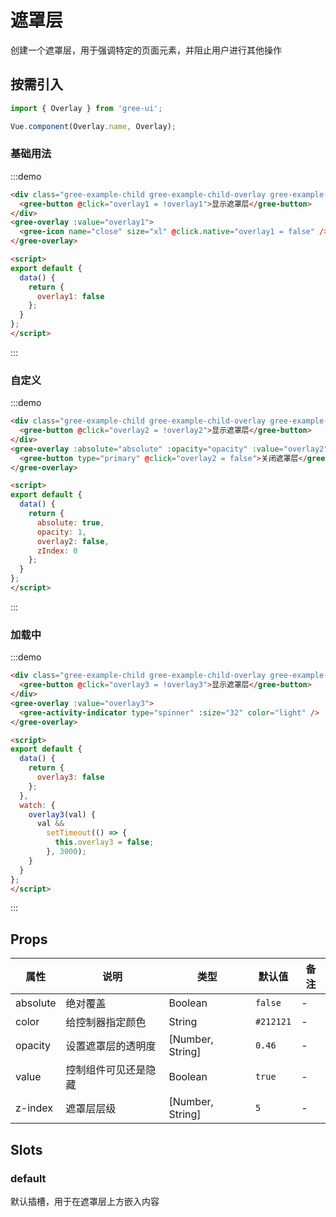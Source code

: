 # 遮罩层

创建一个遮罩层，用于强调特定的页面元素，并阻止用户进行其他操作

## 按需引入

```javascript
import { Overlay } from 'gree-ui';

Vue.component(Overlay.name, Overlay);
```

### 基础用法

:::demo

```html
<div class="gree-example-child gree-example-child-overlay gree-example-child-overlay-0">
  <gree-button @click="overlay1 = !overlay1">显示遮罩层</gree-button>
</div>
<gree-overlay :value="overlay1">
  <gree-icon name="close" size="xl" @click.native="overlay1 = false" />
</gree-overlay>

<script>
export default {
  data() {
    return {
      overlay1: false
    };
  }
};
</script>
```

:::

### 自定义

:::demo

```html
<div class="gree-example-child gree-example-child-overlay gree-example-child-overlay-1">
  <gree-button @click="overlay2 = !overlay2">显示遮罩层</gree-button>
</div>
<gree-overlay :absolute="absolute" :opacity="opacity" :value="overlay2" :z-index="zIndex">
  <gree-button type="primary" @click="overlay2 = false">关闭遮罩层</gree-button>
</gree-overlay>

<script>
export default {
  data() {
    return {
      absolute: true,
      opacity: 1,
      overlay2: false,
      zIndex: 0
    };
  }
};
</script>
```

:::

### 加载中

:::demo

```html
<div class="gree-example-child gree-example-child-overlay gree-example-child-overlay-2">
  <gree-button @click="overlay3 = !overlay3">显示遮罩层</gree-button>
</div>
<gree-overlay :value="overlay3">
  <gree-activity-indicator type="spinner" :size="32" color="light" />
</gree-overlay>

<script>
export default {
  data() {
    return {
      overlay3: false
    };
  },
  watch: {
    overlay3(val) {
      val &&
        setTimeout(() => {
          this.overlay3 = false;
        }, 3000);
    }
  }
};
</script>
```

:::

## Props

| 属性     | 说明                 | 类型             | 默认值    | 备注 |
| -------- | -------------------- | ---------------- | --------- | ---- |
| absolute | 绝对覆盖             | Boolean          | `false`   | \-   |
| color    | 给控制器指定颜色     | String           | `#212121` | \-   |
| opacity  | 设置遮罩层的透明度   | [Number, String] | `0.46`    | \-   |
| value    | 控制组件可见还是隐藏 | Boolean          | `true`    | \-   |
| z-index  | 遮罩层层级           | [Number, String] | `5`       | \-   |

## Slots

### default

默认插槽，用于在遮罩层上方嵌入内容

<script>
export default {
  data() {
    return {
      overlay1: false,
      absolute: true,
      opacity: 1,
      overlay2: false,
      zIndex: 0,
      overlay3: false
    };
  },
  watch: {
    overlay3(val) {
      val &&
        setTimeout(() => {
          this.overlay3 = false;
        }, 3000);
    }
  }
};
</script>
